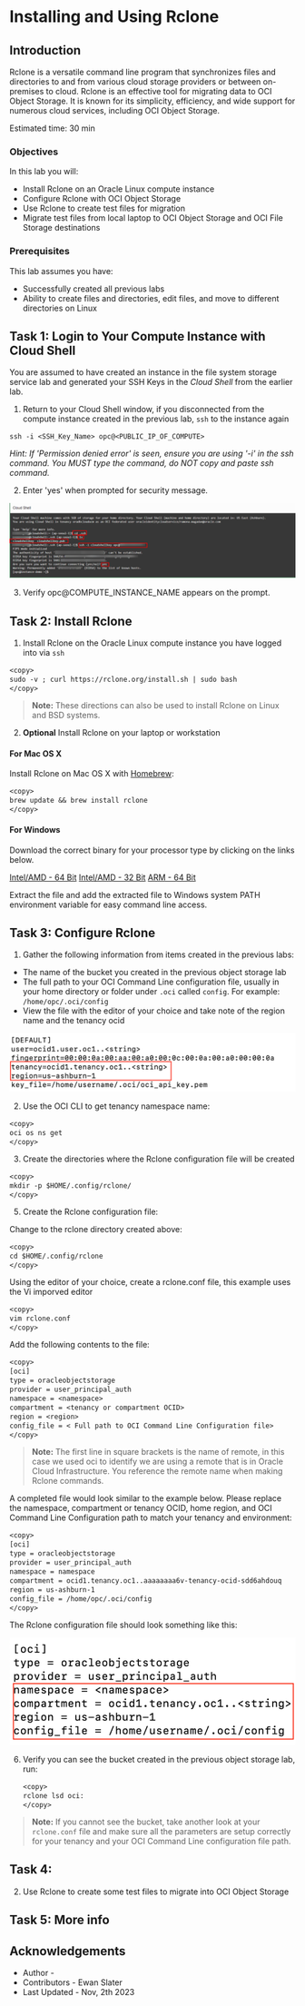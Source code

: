 # Installing and Using Rclone

## Introduction
Rclone is a versatile command line program that synchronizes files and directories to and from various cloud storage providers or between on-premises to cloud. Rclone is an effective tool for migrating data to OCI Object Storage. It is known for its simplicity, efficiency, and wide support for numerous cloud services, including OCI Object Storage. 

Estimated time: 30 min

### Objectives

In this lab you will:
- Install Rclone on an Oracle Linux compute instance
- Configure Rclone with OCI Object Storage
- Use Rclone to create test files for migration
- Migrate test files from local laptop to OCI Object Storage and OCI File Storage destinations 

### Prerequisites

This lab assumes you have:
* Successfully created all previous labs
* Ability to create files and directories, edit files, and move to different directories on Linux

## Task 1: Login to Your Compute Instance with Cloud Shell

You are assumed to have created an instance in the file system storage service lab and generated your SSH Keys in the *Cloud Shell* from the earlier lab.

1. Return to your Cloud Shell window, if you disconnected from the compute instance created in the previous lab, `ssh` to the instance again

  ```
  ssh -i <SSH_Key_Name> opc@<PUBLIC_IP_OF_COMPUTE>
  ```

 *Hint: If 'Permission denied error' is seen, ensure you are using '-i' in the ssh command. You MUST type the command, do NOT copy and paste ssh command.*

2.  Enter 'yes' when prompted for security message.

   ![Using ssh keys in cloud shell to login to compute instance](images/connect-instance.png " ")

3.  Verify opc@COMPUTE\_INSTANCE\_NAME appears on the prompt.

## Task 2: Install Rclone

1. Install Rclone on the Oracle Linux compute instance you have logged into via `ssh`

  ```
  <copy>
  sudo -v ; curl https://rclone.org/install.sh | sudo bash
  </copy>
  ```

> **Note:** These directions can also be used to install Rclone on Linux and BSD systems.

2. **Optional** Install Rclone on your laptop or workstation

#### For Mac OS X
Install Rclone on Mac OS X with [Homebrew](https://docs.brew.sh/Installation):

  ```
  <copy>
  brew update && brew install rclone
  </copy>
  ```

#### For Windows
Download the correct binary for your processor type by clicking on the links below.

  [Intel/AMD - 64 Bit](https://downloads.rclone.org/rclone-current-windows-amd64.zip)
  [Intel/AMD - 32 Bit](https://downloads.rclone.org/rclone-current-windows-386.zip)
  [ARM - 64 Bit](https://downloads.rclone.org/rclone-current-windows-arm64.zip)

Extract the file and add the extracted file to Windows system PATH environment variable for easy command line access.

## Task 3: Configure Rclone

1. Gather the following information from items created in the previous labs:

  * The name of the bucket you created in the previous object storage lab
  * The full path to your OCI Command Line configuration file, usually in your home directory or folder under `.oci` called `config`. For example: `/home/opc/.oci/config`
  * View the file with the editor of your choice and take note of the region name and the tenancy ocid
 
   ![Image of OCI configuration file](images/config_file.png)

2. Use the OCI CLI to get tenancy namespace name:

  ```
  <copy>
  oci os ns get
  </copy>
  ```

3. Create the directories where the Rclone configuration file will be created

  ```
  <copy>
  mkdir -p $HOME/.config/rclone/
  </copy>
  ```

5. Create the Rclone configuration file:

Change to the rclone directory created above:

  ```
  <copy>
  cd $HOME/.config/rclone
  </copy>
  ```

Using the editor of your choice, create a rclone.conf file, this example uses the Vi imporved editor

  ```
  <copy>
  vim rclone.conf
  </copy>
  ```

Add the following contents to the file:

  ```
  <copy>
  [oci]
  type = oracleobjectstorage
  provider = user_principal_auth
  namespace = <namespace>
  compartment = <tenancy or compartment OCID>
  region = <region>
  config_file = < Full path to OCI Command Line Configuration file>
  </copy>
  ```
> **Note:** The first line in square brackets is the name of remote, in this case we used oci to identify we are using a remote that is in Oracle Cloud Infrastructure. You reference the remote name when making Rclone commands.

A completed file would look similar to the example below. Please replace the namespace, compartment or tenancy OCID, home region, and OCI Command Line Configuration path to match your tenancy and environment:

  ```
  <copy>
  [oci]
  type = oracleobjectstorage
  provider = user_principal_auth
  namespace = namespace
  compartment = ocid1.tenancy.oc1..aaaaaaaa6v-tenancy-ocid-sdd6ahdouq
  region = us-ashburn-1
  config_file = /home/opc/.oci/config
  </copy>
  ```

The Rclone configuration file should look something like this:

   ![Image of Rclone configuration file](images/rclone_conf.png)

6. Verify you can see the bucket created in the previous object storage lab, run:
    ```
    <copy>
    rclone lsd oci:
    </copy>
    ```

> **Note:** If you cannot see the bucket, take another look at your `rclone.conf` file and make sure all the parameters are setup correctly for your tenancy and your OCI Command Line configuration file path.

## Task 4:
2. Use Rclone to create some test files to migrate into OCI Object Storage

## Task 5: More info

## Acknowledgements

* Author - 
* Contributors - Ewan Slater 
* Last Updated - Nov, 2th 2023

